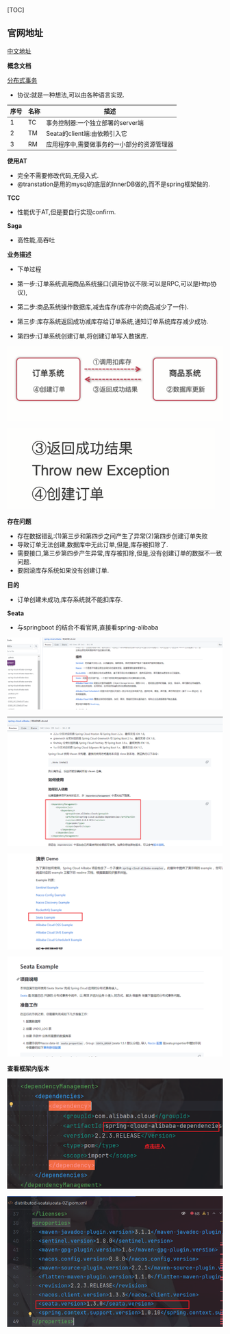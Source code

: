 [TOC]

## 官网地址

[中文地址](https://seata.io/zh-cn/index.html)

**概念文档**

[分布式事务](./分布式事务Seata三种模式详解.html)

* 协议:就是一种想法,可以由各种语言实现.

| 序号 | 名称 | 描述                     |
|----|----|------------------------|
| 1  | TC | 事务控制器:一个独立部署的server端   |
| 2  | TM | Seata的client端:由依赖引入它   |
| 3  | RM | 应用程序中,需要做事务的一小部分的资源管理器 |

**使用AT**

* 完全不需要修改代码,无侵入式.
* @transtation是用的mysql的底层的InnerDB做的,而不是spring框架做的.

**TCC**

* 性能优于AT,但是要自行实现confirm.

**Saga**

* 高性能,高吞吐

**业务描述**

* 下单过程

* 第一步:订单系统调用商品系统接口(调用协议不限:可以是RPC,可以是Http协议),

* 第二步:商品系统操作数据库,减去库存(库存中的商品减少了一件).

* 第三步:库存系统返回成功减库存给订单系统,通知订单系统库存减少成功.

* 第四步:订单系统创建订单,将创建订单写入数据库.

![img.png](img.png)

![img_1.png](img_1.png)

**存在问题**

* 存在数据错乱:(1)第三步和第四步之间产生了异常(2)第四步创建订单失败
* 导致订单无法创建,数据库中无此订单,但是,库存被扣除了.
* 需要接口,第三步第四步产生异常,库存被扣除,但是,没有创建订单的数据不一致问题.
* 要回滚库存系统如果没有创建订单.

**目的**

* 订单创建未成功,库存系统就不能扣库存.

**Seata**

* 与springboot 的结合不看官网,直接看spring-alibaba

![img_2.png](img_2.png)

![img_3.png](img_3.png)

![img_4.png](img_4.png)

![img_5.png](img_5.png)


**查看框架内版本**

![img_6.png](img_6.png)

![img_7.png](img_7.png)














